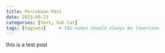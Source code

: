 ```yaml
---
title: Percobaan Post 
date: 2023-09-23
categories: [Test, Sub Cat]
tags: [tagsatu]     # TAG names should always be lowercase
---
```

this is a test post

